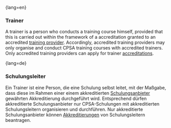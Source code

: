 {lang=en}
### Trainer
A trainer is a person who conducts a training course himself, provided that this is carried out within the framework of a accreditation granted to an accredited [training provider](#term-training-provider). Accordingly, accredited training providers may only organise and conduct CPSA training courses with accredited trainers. Only accredited training providers can apply for trainer [accreditations](#term-accreditation).

{lang=de}
### Schulungsleiter

Ein Trainer ist eine Person, die eine Schulung selbst leitet, mit der
Maßgabe, dass diese im Rahmen einer einem akkreditierten
[Schulungsanbieter](#term-training-provider) gewährten Akkreditierung durchgeführt wird.
Entsprechend dürfen akkreditierte Schulungsanbieter nur
CPSA-Schulungen mit akkreditierten Schulungsleitern organisieren und
durchführen. Nur akkreditierte Schulungsanbieter können
[Akkreditierungen](#term-accreditation) von Schulungsleitern beantragen.
